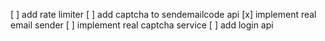 [ ] add rate limiter
[ ] add captcha to sendemailcode api
[x] implement real email sender
[ ] implement real captcha service
[ ] add login api
